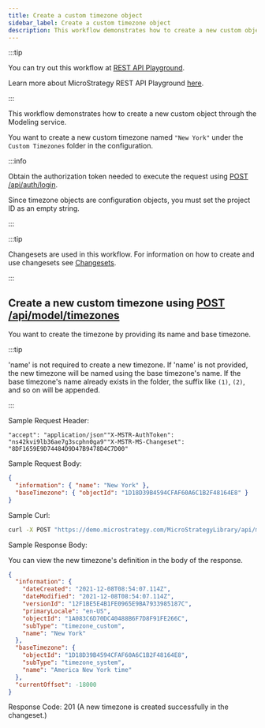 ```yaml
---
title: Create a custom timezone object
sidebar_label: Create a custom timezone object
description: This workflow demonstrates how to create a new custom object through the Modeling service.
---
```


:::tip

You can try out this workflow at [REST API Playground](https://www.postman.com/microstrategysdk/workspace/microstrategy-rest-api/folder/16131298-0bea31ca-d010-4214-8ad6-19c1906fbd5a?ctx=documentation).

Learn more about MicroStrategy REST API Playground [here](/docs/getting-started/playground.md).

:::

This workflow demonstrates how to create a new custom object through the Modeling service.

You want to create a new custom timezone named `"New York"` under the `Custom Timezones` folder in the configuration.

:::info

Obtain the authorization token needed to execute the request using [POST /api/auth/login](https://demo.microstrategy.com/MicroStrategyLibrary/api-docs/index.html#/Authentication/postLogin).

Since timezone objects are configuration objects, you must set the project ID as an empty string.

:::

:::tip

Changesets are used in this workflow. For information on how to create and use changesets see [Changesets](/docs/common-workflows/modeling/changesets.md).

:::

## Create a new custom timezone using [POST /api/model/timezones](https://demo.microstrategy.com/MicroStrategyLibrary/api-docs/index.html#/timezones)

You want to create the timezone by providing its name and base timezone.

:::tip

'name' is not required to create a new timezone. If 'name' is not provided, the new timezone will be named using the base timezone's name. If the base timezone's name already exists in the folder, the suffix like `(1)`, `(2)`, and so on will be appended.

:::

Sample Request Header:

```http
"accept": "application/json""X-MSTR-AuthToken": "ns42kvi9lb36ae7g3scphn0ga9""X-MSTR-MS-Changeset": "8DF1659E9D74484D9D47B9478D4C7D00"
```

Sample Request Body:

```json
{
  "information": { "name": "New York" },
  "baseTimezone": { "objectId": "1D18D39B4594CFAF60A6C1B2F48164E8" }
}
```

Sample Curl:

```bash
curl -X POST "https://demo.microstrategy.com/MicroStrategyLibrary/api/model/timezones" -H "accept: application/json" -H "X-MSTR-AuthToken: ns42kvi9lb36ae7g3scphn0ga9" -H "X-MSTR-MS-Changeset: 8DF1659E9D74484D9D47B9478D4C7D00" -H "Content-Type: application/json" -d "{\"information\": {\"name\": \"New York\"},\"baseTimezone\": {\"objectId\": \"1D18D39B4594CFAF60A6C1B2F48164E8\"}}"
```

Sample Response Body:

You can view the new timezone's definition in the body of the response.

```json
{
  "information": {
    "dateCreated": "2021-12-08T08:54:07.114Z",
    "dateModified": "2021-12-08T08:54:07.114Z",
    "versionId": "12F1BE5E4B1FE0965E9BA7933985187C",
    "primaryLocale": "en-US",
    "objectId": "1A083C6D70DC40488B6F7D8F91FE266C",
    "subType": "timezone_custom",
    "name": "New York"
  },
  "baseTimezone": {
    "objectId": "1D18D39B4594CFAF60A6C1B2F48164E8",
    "subType": "timezone_system",
    "name": "America New York time"
  },
  "currentOffset": -18000
}
```

Response Code: 201 (A new timezone is created successfully in the changeset.)
